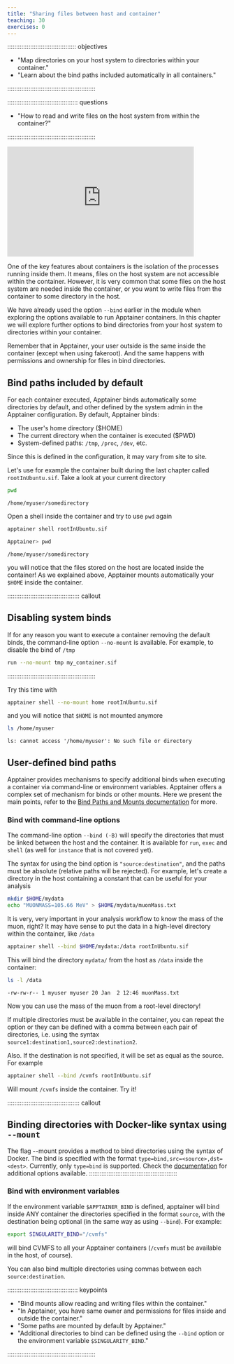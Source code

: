 ```yaml
---
title: "Sharing files between host and container"
teaching: 30
exercises: 0
---
```


::::::::::::::::::::::::::::::::::::::: objectives

- "Map directories on your host system to directories within your container."
- "Learn about the bind paths included automatically in all containers."

::::::::::::::::::::::::::::::::::::::::::::::::::

:::::::::::::::::::::::::::::::::::::::: questions

- "How to read and write files on the host system from within the container?"

::::::::::::::::::::::::::::::::::::::::::::::::::


<iframe width="427" height="251" src="https://www.youtube.com/embed/E-vlXHEsacE?list=PLKZ9c4ONm-VkxWW98Gcn9H6WwykMiqtnF" title="Intro to Apptainer/Singularity #5 - Sharing files between host and container"  frameborder="0" allow="accelerometer; autoplay; encrypted-media; gyroscope; picture-in-picture" allowfullscreen></iframe>

One of the key features about containers is the isolation of the processes running inside them. It means,
files on the host system are not accessible within the container.
However, it is
very common that some files on the host system are needed inside the container, or you want to write files from the
container to some directory in the host.

We have already used the option `--bind` earlier in the module when exploring the options available to run Apptainer
containers. In this chapter we will explore further options to bind directories from your host system to directories
within your container.

Remember that in Apptainer, your user outside is the same inside the container (except when using fakeroot).
And the same happens with permissions and ownership for files in bind directories.

## Bind paths included by default

For each container executed, Apptainer binds automatically some directories by default, and other defined
by the system admin in the Apptainer configuration. By default, Apptainer binds:

* The user's home directory ($HOME)
* The current directory when the container is executed ($PWD)
* System-defined paths: `/tmp`, `/proc`, `/dev`, etc.

Since this is defined in the configuration, it may vary from site to site.

Let's use for example the container built during the last chapter called `rootInUbuntu.sif`. Take a look at your
current directory
```bash
pwd
```
```output
/home/myuser/somedirectory
```
Open a shell inside the container and try to use `pwd` again
```bash
apptainer shell rootInUbuntu.sif

Apptainer> pwd
```
```output
/home/myuser/somedirectory
```
you will notice that the files stored on the host are located inside the container! As we explained above, Apptainer
mounts automatically your `$HOME` inside the container.

:::::::::::::::::::::::::::::::::::::::::  callout
## Disabling system binds

If for any reason you want to execute a container removing the default binds, the command-line option `--no-mount`
is available. For example, to disable the bind of `/tmp`
```bash
run --no-mount tmp my_container.sif
```
::::::::::::::::::::::::::::::::::::::::::::::::::

Try this time with
```bash
apptainer shell --no-mount home rootInUbuntu.sif
```
and you will notice that `$HOME` is not mounted anymore
```bash
ls /home/myuser
```
```output
ls: cannot access '/home/myuser': No such file or directory
```

## User-defined bind paths

Apptainer provides mechanisms to specify additional binds when executing a container via command-line
or environment variables. Apptainer offers a complex set of mechanism for binds or other mounts.
Here we present the main points, refer to the
[Bind Paths and Mounts documentation](https://apptainer.org/docs/user/main/bind_paths_and_mounts.html) for more.

### Bind with command-line options

The command-line option `--bind (-B)` will specify the directories that must be linked between the
host and the container. It is available for `run`, `exec` and `shell` (as well for `instance` that is
not covered yet).

The syntax for using the bind option is `"source:destination"`, and the paths must be absolute (relative
paths will be rejected). For example, let's create a directory in the host containing a constant that can be useful
for your analysis
```bash
mkdir $HOME/mydata
echo "MUONMASS=105.66 MeV" > $HOME/mydata/muonMass.txt
```
It is very, very important in your analysis workflow to know the mass of the muon, right? It may have sense to put the data
in a high-level directory within the container, like `/data`
```bash
apptainer shell --bind $HOME/mydata:/data rootInUbuntu.sif
```
This will bind the directory `mydata/` from the host as `/data` inside the container:
```bash
ls -l /data
```
```output
-rw-rw-r-- 1 myuser myuser 20 Jan  2 12:46 muonMass.txt
```

Now you can use the mass of the muon from a root-level directory!

If multiple directories must be available in the container, you can repeat the option or they can be defined with a comma between each pair of directories,
i.e. using the syntax `source1:destination1,source2:destination2`.

Also. If the destination is not specified, it will be set as equal as the source. For example
```bash
apptainer shell --bind /cvmfs rootInUbuntu.sif
```
Will mount `/cvmfs` inside the container. Try it!

:::::::::::::::::::::::::::::::::::::::::  callout
## Binding directories with Docker-like syntax using `--mount`

The flag --mount provides a method to bind directories using the syntax of Docker.
The bind is specified with the format `type=bind,src=<source>,dst=<dest>`.
Currently, only `type=bind` is supported. Check the
[documentation](https://apptainer.org/docs/user/main/bind_paths_and_mounts.html#mount-examples) for
additional options available.
::::::::::::::::::::::::::::::::::::::::::::::::::

### Bind with environment variables

If the environment variable `$APPTAINER_BIND` is defined, apptainer will bind inside ANY container
the directories specified in the format `source`, with the destination being optional (in the same way as using
`--bind`). For example:
```bash
export SINGULARITY_BIND="/cvmfs"
```
will bind CVMFS to all your Apptainer containers (`/cvmfs` must be available in the host, of course).

You can also bind multiple directories using commas between each `source:destination`.


:::::::::::::::::::::::::::::::::::::::: keypoints

- "Bind mounts allow reading and writing files within the container."
- "In Apptainer, you have same owner and permissions for files inside and outside the container."
- "Some paths are mounted by default by Apptainer."
- "Additional directories to bind can be defined using the `--bind` option or the environment variable `$SINGULARITY_BIND`."

::::::::::::::::::::::::::::::::::::::::::::::::::

